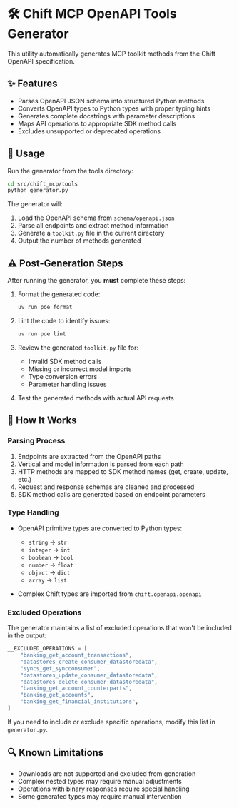 # 🛠️ Chift MCP OpenAPI Tools Generator

This utility automatically generates MCP toolkit methods from the Chift OpenAPI specification.

## ✨ Features
- Parses OpenAPI JSON schema into structured Python methods
- Converts OpenAPI types to Python types with proper typing hints
- Generates complete docstrings with parameter descriptions
- Maps API operations to appropriate SDK method calls
- Excludes unsupported or deprecated operations

## 🚀 Usage

Run the generator from the tools directory:

```bash
cd src/chift_mcp/tools
python generator.py
```

The generator will:
1. Load the OpenAPI schema from `schema/openapi.json`
2. Parse all endpoints and extract method information
3. Generate a `toolkit.py` file in the current directory
4. Output the number of methods generated

## ⚠️ Post-Generation Steps

After running the generator, you **must** complete these steps:

1. Format the generated code:
   ```bash
   uv run poe format
   ```

2. Lint the code to identify issues:
   ```bash
   uv run poe lint
   ```

3. Review the generated `toolkit.py` file for:
   - Invalid SDK method calls
   - Missing or incorrect model imports
   - Type conversion errors
   - Parameter handling issues

4. Test the generated methods with actual API requests

## 🧩 How It Works

### Parsing Process

1. Endpoints are extracted from the OpenAPI paths
2. Vertical and model information is parsed from each path
3. HTTP methods are mapped to SDK method names (get, create, update, etc.)
4. Request and response schemas are cleaned and processed
5. SDK method calls are generated based on endpoint parameters

### Type Handling

- OpenAPI primitive types are converted to Python types:
  - `string` → `str`
  - `integer` → `int`
  - `boolean` → `bool`
  - `number` → `float`
  - `object` → `dict`
  - `array` → `list`

- Complex Chift types are imported from `chift.openapi.openapi`

### Excluded Operations

The generator maintains a list of excluded operations that won't be included in the output:

```python
__EXCLUDED_OPERATIONS = [
    "banking_get_account_transactions",
    "datastores_create_consumer_datastoredata",
    "syncs_get_syncconsumer",
    "datastores_update_consumer_datastoredata",
    "datastores_delete_consumer_datastoredata",
    "banking_get_account_counterparts",
    "banking_get_accounts",
    "banking_get_financial_institutions",
]
```

If you need to include or exclude specific operations, modify this list in `generator.py`.

## 🔍 Known Limitations

- Downloads are not supported and excluded from generation
- Complex nested types may require manual adjustments
- Operations with binary responses require special handling
- Some generated types may require manual intervention
